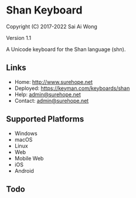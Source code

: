 Shan Keyboard
=====================

Copyright (C) 2017-2022 Sai Ai Wong

Version 1.1

A Unicode keyboard for the Shan language (shn). 

Links
-----

 * Home:     <http://www.surehope.net>
 * Deployed: <https://keyman.com/keyboards/shan>
 * Help:     <admin@surehope.net>
 * Contact:  <admin@surehope.net>

Supported Platforms
-------------------
 * Windows
 * macOS
 * Linux
 * Web
 * Mobile Web
 * iOS
 * Android

Todo
----
